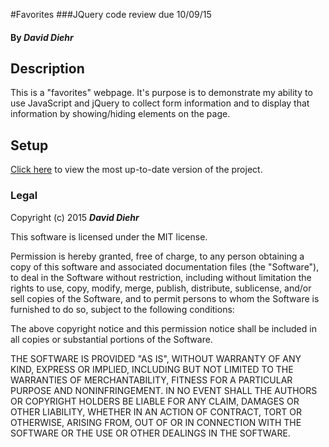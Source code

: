 #Favorites
###JQuery code review due 10/09/15

#### By _**David Diehr**_

## Description

This is a "favorites" webpage. It's purpose is to demonstrate my ability to use JavaScript and jQuery to collect form information and to display that information by showing/hiding elements on the page.

## Setup

[Click here](http://dmdiehr.github.io/favorites/) to view the most up-to-date version of the project.


### Legal

Copyright (c) 2015 **_David Diehr_**

This software is licensed under the MIT license.

Permission is hereby granted, free of charge, to any person obtaining a copy
of this software and associated documentation files (the "Software"), to deal
in the Software without restriction, including without limitation the rights
to use, copy, modify, merge, publish, distribute, sublicense, and/or sell
copies of the Software, and to permit persons to whom the Software is
furnished to do so, subject to the following conditions:

The above copyright notice and this permission notice shall be included in
all copies or substantial portions of the Software.

THE SOFTWARE IS PROVIDED "AS IS", WITHOUT WARRANTY OF ANY KIND, EXPRESS OR
IMPLIED, INCLUDING BUT NOT LIMITED TO THE WARRANTIES OF MERCHANTABILITY,
FITNESS FOR A PARTICULAR PURPOSE AND NONINFRINGEMENT. IN NO EVENT SHALL THE
AUTHORS OR COPYRIGHT HOLDERS BE LIABLE FOR ANY CLAIM, DAMAGES OR OTHER
LIABILITY, WHETHER IN AN ACTION OF CONTRACT, TORT OR OTHERWISE, ARISING FROM,
OUT OF OR IN CONNECTION WITH THE SOFTWARE OR THE USE OR OTHER DEALINGS IN
THE SOFTWARE.
